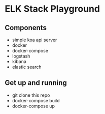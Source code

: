 # ELK Stack Playground

## Components
- simple koa api server
- docker
- docker-compose
- logstash
- kibana
- elastic search

## Get up and running
- git clone this repo
- docker-compose build
- docker-compose up